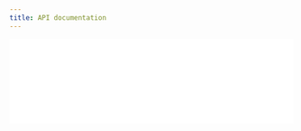 ```yaml
---
title: API documentation
---
```

 <iframe enable-annotation src="/resource/urn:uuid:29056e88-727b-407e-b00a-16df279ac506.json" style="border: 0; width: 100%;" onload="this.style.height=this.contentDocument.body.scrollHeight +'px';"></iframe>

<script type="application/json" class="js-hypothesis-config">
  {
    "openSidebar": true
  }
</script>

<script async src="https://hypothes.is/embed.js"></script>
